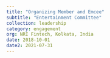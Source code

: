 ```yaml
---
title: "Organizing Member and Emcee"
subtitle: "Entertainment Committee"
collection: leadership
category: engagement
org: NRI Fintech, Kolkata, India
date: 2018-10-01
date2: 2021-07-31
---
```



